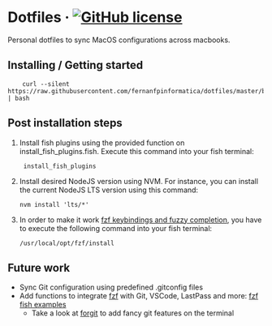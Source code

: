 
# Dotfiles &middot; [![GitHub license](https://img.shields.io/badge/license-MIT-blue.svg?style=flat-square)](https://github.com/your/your-project/blob/master/LICENSE)

Personal dotfiles to sync MacOS configurations across macbooks.

## Installing / Getting started

```shell
    curl --silent https://raw.githubusercontent.com/fernanfpinformatica/dotfiles/master/bootstrap.sh | bash
```

## Post installation steps
1. Install fish plugins using the provided function on install_fish_plugins.fish. Execute this command into your fish terminal:
   ```shell
    install_fish_plugins
    ```
2. Install desired NodeJS version using NVM. For instance, you can install the current NodeJS LTS version using this command:
    ```shell
    nvm install 'lts/*'
    ```
3. In order to make it work [fzf keybindings and fuzzy completion](https://github.com/junegunn/fzf#using-homebrew), you have to execute the following command into your fish terminal:
    ```shell
    /usr/local/opt/fzf/install
    ```

## Future work
- Sync Git configuration using predefined .gitconfig files
- Add functions to integrate [fzf](https://github.com/junegunn/fzf) with Git, VSCode, LastPass and more: [fzf fish examples](https://github.com/junegunn/fzf/wiki/Examples-(fish))
    - Take a look at [forgit](https://github.com/wfxr/forgit) to add fancy git features on the terminal
